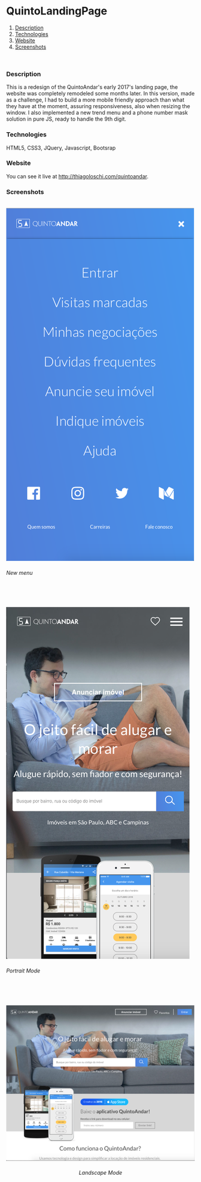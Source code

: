 # QuintoLandingPage

1. [Description](#description)
2. [Technologies](#technologies)
3. [Website](#website)
4. [Screenshots](#screenshots)
<br/>

### Description
This is a redesign of the QuintoAndar's early 2017's landing page, the website was completely remodeled some months later. In this version, made as a challenge, I had to build a more mobile friendly approach than what they have at the moment, assuring responsiveness, also when resizing the window. I also implemented a new trend menu and a phone number mask solution in pure JS, ready to handle the 9th digit.
<br/>

### Technologies
HTML5, CSS3, JQuery, Javascript, Bootsrap
<br/>

### Website
You can see it live at http://thiagoloschi.com/quintoandar.
<br/>

### Screenshots
<br/>

<img src="assets/img/menu.png"/>
<h6>New menu</h6>
<br/><br/><br/>

<img src="assets/img/1.png"/>
<h6>Portrait Mode</h6>
<br/><br/><br/>

<img src="assets/img/2.png"/>
<h6 align="center">Landscape Mode</h6>
<br/><br/><br/>
